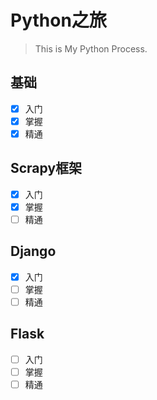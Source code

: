 # Python之旅

> This is My Python Process.

## 基础
  - [x] 入门
  - [x] 掌握
  - [x] 精通
  
## Scrapy框架
  - [x] 入门
  - [x] 掌握
  - [ ] 精通
  
## Django
  - [x] 入门
  - [ ] 掌握
  - [ ] 精通
  
## Flask
  - [ ] 入门
  - [ ] 掌握
  - [ ] 精通
